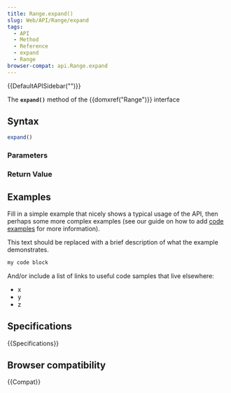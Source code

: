 ```yaml
---
title: Range.expand()
slug: Web/API/Range/expand
tags:
  - API
  - Method
  - Reference
  - expand
  - Range
browser-compat: api.Range.expand
---
```

{{DefaultAPISidebar("")}}

The **`expand()`** method of the {{domxref("Range")}} interface 

## Syntax

```js
expand()
```

### Parameters



### Return Value



## Examples

Fill in a simple example that nicely shows a typical usage of the API, then perhaps some more complex examples (see our guide on how to add [code examples](/en-US/docs/MDN/Contribute/Structures/Code_examples) for more information).

This text should be replaced with a brief description of what the example demonstrates.

```js
my code block
```

And/or include a list of links to useful code samples that live elsewhere:

*   x
*   y
*   z

## Specifications

{{Specifications}}

## Browser compatibility

{{Compat}}

